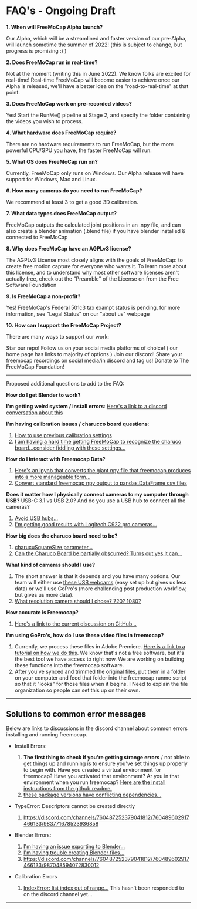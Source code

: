 

# FAQ's - Ongoing Draft


**1. When will FreeMoCap Alpha launch?**

Our Alpha, which will be a streamlined and faster version of our pre-Alpha, will launch sometime the summer of 2022! (this is subject to change, but progress is promising :) )

**2. Does FreeMoCap run in real-time?**

Not at the moment (writing this in June 2022). We know folks are excited for real-time! Real-time FreeMoCap will become easier to achieve once our Alpha is released, we'll have a better idea on the "road-to-real-time" at that point.

**3. Does FreeMoCap work on pre-recorded videos?**

Yes! Start the RunMe() pipeline at Stage 2, and specify the folder containing the videos you wish to process.

**4. What hardware does FreeMoCap require?**

There are no hardware requirements to run FreeMoCap, but the more powerful CPU/GPU you have, the faster FreeMoCap will run.

**5. What OS does FreeMoCap run on?**

Currently, FreeMoCap only runs on Windows. Our Alpha release will have support for Windows, Mac and Linux.

**6. How many cameras do you need to run FreeMoCap?**

We recommend at least 3 to get a good 3D calibration.

**7. What data types does FreeMoCap output?**

FreeMoCap outputs the calculated joint positions in an .npy file, and can also create a blender animation (.blend file) if you have blender installed & connected to FreeMoCap

**8. Why does FreeMoCap have an AGPLv3 license?**

The AGPLv3 License most closely aligns with the goals of FreeMoCap: to create free motion capture for everyone who wants it. To learn more about this license, and to understand why most other software licenses aren't actually free, check out the "Preamble" of the License on from the Free Software Foundation

**9. Is FreeMoCap a non-profit?**

Yes! FreeMoCap's Federal 501c3 tax exampt status is pending, for more information, see "Legal Status" on our "about us" webpage

**10. How can I support the FreeMoCap Project?**

There are many ways to support our work:

Star our repo!
Follow us on your social media platforms of choice! ( our home page has links to majority of options )
Join our discord!
Share your freemocap recordings on social media/in discord and tag us!
Donate to The FreeMoCap Foundation!

---
Proposed additional questions to add to the FAQ:

**How do I get Blender to work?**

**I'm getting weird system / install errors**:
[Here's a link to a discord conversation about this](https://discord.com/channels/760487252379041812/760489602917466133/997279303098187857)

**I'm having calibration issues / charucco board questions**: 

1. [How to use previous calibration settings](https://discord.com/channels/760487252379041812/760489602917466133/995426530614329344)
2. [I am having a hard time getting FreeMoCap to recognize the charuco board...consider fiddling with these settings...](https://discord.com/channels/760487252379041812/760489602917466133/1005106418820587551)

**How do I interact with Freemocap Data?**
1.  [Here's an ipynb that converts the giant npy file that freemocap produces into a more manageable form...](https://discord.com/channels/760487252379041812/760489602917466133/1006245448933191820)
2. [Convert standard freemocap npy output to pandas.DataFrame csv files](https://github.com/freemocap/freemocap/blob/jon/npy_to_csv_ipynb/ipython_jupyter_notebooks/export_freemocap_npy_as_pandas_data_frame_csv.ipynb)

**Does it matter how I physically connect cameras to my computer through USB?** USB-C 3.1 vs USB 2.0? And do you use a USB hub to connect all the cameras?
1. [Avoid USB hubs...](https://discord.com/channels/760487252379041812/760489602917466133/1001865605927936061)
2. [I'm getting good results with Logitech C922 pro cameras...](https://discord.com/channels/760487252379041812/760489602917466133/1005071174994251796)

**How big does the charuco board need to be?**

1. [charucuSquareSize parameter...](https://discord.com/channels/760487252379041812/760489602917466133/991639791382823032)
2. [Can the Charuco Board be partially obscurred? Turns out yes it can...](https://discord.com/channels/760487252379041812/760489602917466133/1006407164186865694)

**What kind of cameras should I use?**

1. The short answer is that it depends and you have many options.  Our team will either use [these USB webcams](https://www.amazon.com/Streaming-Microphone-Widescreen-Conferencing-Recording/dp/B082X91MPP) (easy set up but gives us less data) or we'll use GoPro's (more challending post production workflow, but gives us more data). 
2. [What resolution camera should I chose? 720? 1080?](https://www.amazon.com/Streaming-Microphone-Widescreen-Conferencing-Recording/dp/B082X91MPP)

**How accurate is Freemocap?**
1. [Here's a link to the current discussion on GitHub...](https://github.com/freemocap/freemocap/discussions/211)

**I'm using GoPro's, how do I use these video files in freemocap?**
1. Currently, we process these files in Adobe Premiere. [Here is a link to a tutorial on how we do this](https://drive.google.com/file/d/1npqiNffNQ1BAmZTQJeRDo0kouA1jQOMl/view?usp=sharing). We know that's not a free software, but it's the best tool we have access to right now. We are working on building these functions into the freemocap software. 
2. After you've synced and trimmed the original files, put them in a folder on your computer and feed that folder into the freemocap runme script so that it "looks" for those files when it begins. I Need to explain the file organization so people can set this up on their own. 

---
## Solutions to common error messages
Below are links to discussions in the discord channel about common errors installing and running freemocap.

* Install Errors:

    1. **The first thing to check if you're getting strange errors** / not able to get things up and running is to ensure you've set things up properly to begin with. Have you created a virtual environment for freemocap? Have you activated that environment? Ar you in that environment when you run freemocap? [Here are the install instructions from the github readme.](https://github.com/freemocap/freemocap#installation) 
    2. [these package versions have conflicting dependencies...](https://discord.com/channels/760487252379041812/760489602917466133/1006407164186865694)

* TypeError: Descriptors cannot be created directly
    1.  https://discord.com/channels/760487252379041812/760489602917466133/983771678523936858

* Blender Errors:
    1.  [I'm having an issue exporting to Blender...](https://discord.com/channels/760487252379041812/760489602917466133/985287355344777216)
    2. [I'm having trouble creating Blender files...](https://discord.com/channels/760487252379041812/760489602917466133/981606000249430067)
    3.  https://discord.com/channels/760487252379041812/760489602917466133/987048594072830012
* Calibration Errors
    1. [IndexError: list index out of range...](https://discord.com/channels/760487252379041812/760489602917466133/984471465015529482) This hasn't been responded to on the discord channel yet...



---

